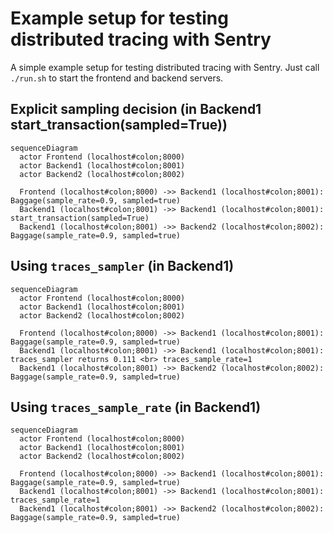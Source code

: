# Example setup for testing distributed tracing with Sentry

A simple example setup for testing distributed tracing with Sentry. Just call `./run.sh` to start the frontend and backend servers.

## Explicit sampling decision (in Backend1 start_transaction(sampled=True))
```mermaid
sequenceDiagram
  actor Frontend (localhost#colon;8000)
  actor Backend1 (localhost#colon;8001)
  actor Backend2 (localhost#colon;8002)

  Frontend (localhost#colon;8000) ->> Backend1 (localhost#colon;8001): Baggage(sample_rate=0.9, sampled=true)
  Backend1 (localhost#colon;8001) ->> Backend1 (localhost#colon;8001): start_transaction(sampled=True)
  Backend1 (localhost#colon;8001) ->> Backend2 (localhost#colon;8002): Baggage(sample_rate=0.9, sampled=true)
```


## Using `traces_sampler` (in Backend1)

```mermaid
sequenceDiagram
  actor Frontend (localhost#colon;8000)
  actor Backend1 (localhost#colon;8001)
  actor Backend2 (localhost#colon;8002)

  Frontend (localhost#colon;8000) ->> Backend1 (localhost#colon;8001): Baggage(sample_rate=0.9, sampled=true)
  Backend1 (localhost#colon;8001) ->> Backend1 (localhost#colon;8001): traces_sampler returns 0.111 <br> traces_sample_rate=1
  Backend1 (localhost#colon;8001) ->> Backend2 (localhost#colon;8002): Baggage(sample_rate=0.9, sampled=true)
```


## Using `traces_sample_rate` (in Backend1)

```mermaid
sequenceDiagram
  actor Frontend (localhost#colon;8000)
  actor Backend1 (localhost#colon;8001)
  actor Backend2 (localhost#colon;8002)

  Frontend (localhost#colon;8000) ->> Backend1 (localhost#colon;8001): Baggage(sample_rate=0.9, sampled=true)
  Backend1 (localhost#colon;8001) ->> Backend1 (localhost#colon;8001): traces_sample_rate=1
  Backend1 (localhost#colon;8001) ->> Backend2 (localhost#colon;8002): Baggage(sample_rate=0.9, sampled=true)
```